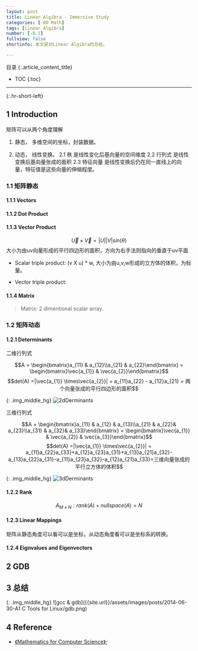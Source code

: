 ```yaml
---
layout: post
title: Linear Algibra - Immersive Study 
categories: [-00 Math]
tags: [Linear Algibra]
number: [-0.1]
fullview: false
shortinfo: 本文是对Linear Algibra的总结。

---
```

目录
{:.article_content_title}


* TOC
{:toc}

---
{:.hr-short-left}

## 1 Introduction ##

矩阵可以从两个角度理解

1. 静态， 多维空间的坐标，封装数据。

2. 动态， 线性变换。
  2.1 秩      是线性变化后基向量的空间维度
  2.2 行列式   是线性变换后基向量张成的面积 
  2.3 特征向量 是线性变换后仍在同一直线上的向量，特征值是这些向量的伸缩程度。

### 1.1 矩阵静态

#### 1.1.1 Vectors 

#### 1.1.2 Dot Product

#### 1.1.3 Vector Product

$$\vec{U} \times \vec{V} = |U||V| sin(\theta)$$
大小为由uv向量形成的平行四边形的面积，方向为右手法则指向的垂直于uv平面

- Scalar triple product: (v X u) * w, 大小为由u,v,w形成的立方体的体积，为标量。

- Vector triple product: 


#### 1.1.4 Matrix

> Matrix: 2 dimentional scalar array.

### 1.2 矩阵动态

#### 1.2.1 Determinants

二维行列式

$$A = \begin{bmatrix}a_{11} & a_{12}\\a_{21} & a_{22}\end{bmatrix} = \begin{bmatrix}\vec{a_{1}} & \vec{a_{2}}\end{bmatrix}$$
$$det(A) =|\vec{a_{1}} \times\vec{a_{2}}| = a_{11}a_{22} - a_{12}a_{21}
= 两个向量张成的平行四边形的面积$$

{: .img_middle_hg}
![2dDerminants]({{site.url}}/assets/images/posts/-00_Math/LinearAlgibra/2dDerminants.png)

三维行列式

$$A = \begin{bmatrix}a_{11} & a_{12} & a_{13}\\a_{21} & a_{22}& a_{23}\\a_{31} & a_{32}& a_{33}\end{bmatrix} = \begin{bmatrix}\vec{a_{1}} & \vec{a_{2}} & \vec{a_{3}}\end{bmatrix}$$
$$det(A) =|\vec{a_{1}} \times\vec{a_{2}}| = a_{11}a_{22}a_{33}+a_{12}a_{23}a_{31}+a_{13}a_{21}a_{32}-a_{13}a_{22}a_{31}-a_{11}a_{23}a_{32}-a_{12}a_{21}a_{33}=三维向量张成的平行立方体的体积$$

{: .img_middle_hg}
![3dDerminants]({{site.url}}/assets/images/posts/-00_Math/LinearAlgibra/3dDerminants.png)

#### 1.2.2 Rank

$$A_{M \times N} : rank(A) + nullspace(A) = N$$

#### 1.2.3 Linear Mappings

矩阵从静态角度可以看可以是坐标，从动态角度看可以是坐标系的转换。

#### 1.2.4 Eignvalues and Eigenvectors 


## 2 GDB ##

## 3 总结 ##

{: .img_middle_hg}
![gcc & gdb]({{site.url}}/assets/images/posts/2014-06-30-A1 C Tools for Linux/gdb.png)

## 4 Reference ##

- [《Mathematics for Computer Science》](https://courses.csail.mit.edu/6.042/spring17/mcs.pdf);





